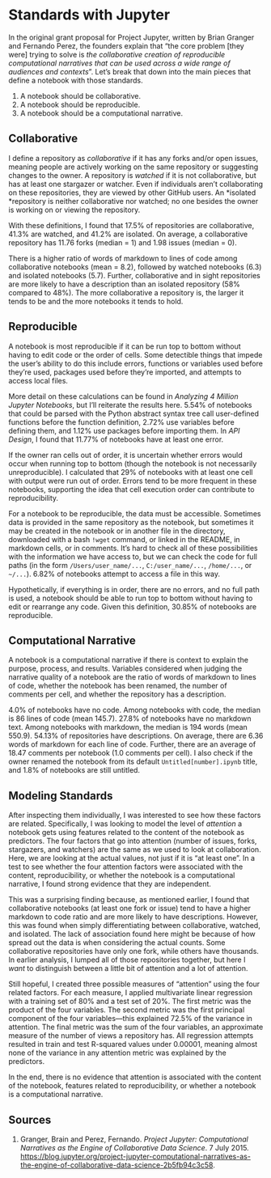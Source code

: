 # Standards with Jupyter

In the original grant proposal for Project Jupyter, written by Brian Granger and Fernando Perez, the founders explain that “the core problem [they were] trying to solve is *the collaborative creation of reproducible computational narratives that can be used across a wide range of audiences and contexts*”. Let’s break that down into the main pieces that define a notebook with those standards.

1. A notebook should be collaborative. 
2. A notebook should be reproducible.
3. A notebook should be a computational narrative.

## Collaborative

I define a repository as *collaborative* if it has any forks and/or open issues, meaning people are actively working on the same repository or suggesting changes to the owner. A repository is *watched* if it is not collaborative, but has at least one stargazer or watcher. Even if individuals aren’t collaborating on these repositories, they are viewed by other GitHub users. An *isolated *repository is neither collaborative nor watched; no one besides the owner is working on or viewing the repository.

With these definitions, I found that 17.5% of repositories are collaborative, 41.3% are watched, and 41.2% are isolated. On average, a collaborative repository has 11.76 forks (median = 1) and 1.98 issues (median = 0). 

There is a higher ratio of words of markdown to lines of code among collaborative notebooks (mean = 8.2), followed by watched notebooks (6.3) and isolated notebooks (5.7). Further, collaborative and in sight repositories are more likely to have a description than an isolated repository (58% compared to 48%). The more collaborative a repository is, the larger it tends to be and the more notebooks it tends to hold.

## Reproducible

A notebook is most reproducible if it can be run top to bottom without having to edit code or the order of cells. Some detectible things that impede the user’s ability to do this include errors, functions or variables used before they’re used, packages used before they’re imported, and attempts to access local files.

More detail on these calculations can be found in *Analyzing 4 Million Jupyter Notebooks*, but I’ll reiterate the results here.  5.54% of notebooks that could be parsed with the Python abstract syntax tree call user-defined functions before the function definition, 2.72% use variables before defining them, and 1.12% use packages before importing them. In *API Design*, I found that 11.77% of notebooks have at least one error.

If the owner ran cells out of order, it is uncertain whether errors would occur when running top to bottom (though the notebook is not necessarily unreproducible). I calculated that  29% of notebooks with at least one cell with output were run out of order. Errors tend to be more frequent in these notebooks, supporting the idea that cell execution order can contribute to reproducibility.

 For a notebook to be reproducible, the data must be accessible. Sometimes data is provided in the same repository as the notebook, but sometimes it may be created in the notebook or in another file in the directory, downloaded with a bash `!wget` command, or linked in the README, in markdown cells, or in comments. It’s hard to check all of these possibilities with the information we have access to, but we can check the code for full paths (in the form `/Users/user_name/...`, `C:/user_name/...`, `/home/...`, or `~/...`). 6.82% of notebooks attempt to access a file in this way.

Hypothetically, if everything is in order, there are no errors, and no full path is used, a notebook should be able to run top to bottom without having to edit or rearrange any code. Given this definition, 30.85% of notebooks are reproducible.

## Computational Narrative

A notebook is a computational narrative if there is context to explain the purpose, process, and results. Variables considered when judging the narrative quality of a notebook are the ratio of words of markdown to lines of code, whether the notebook has been renamed, the number of comments per cell, and whether the repository has a description. 

4.0% of notebooks have no code. Among notebooks with code, the median is 86 lines of code (mean 145.7). 27.8% of notebooks have no markdown text. Among notebooks with markdown, the median is 194 words (mean 550.9). 54.13% of repositories have descriptions. On average, there are 6.36 words of markdown for each line of code. Further, there are an average of 18.47 comments per notebook (1.0 comments per cell). I also check if the owner renamed the notebook from its default `Untitled[number].ipynb` title, and 1.8% of notebooks are still untitled.

## Modeling Standards

After inspecting them individually, I was interested to see how these factors are related. Specifically, I was looking to model the level of *attention* a notebook gets using features related to the content of the notebook as predictors. The four factors that go into attention (number of issues, forks, stargazers, and watchers) are the same as we used to look at collaboration. Here, we are looking at the actual values, not just if it is “at least one”. In a test to see whether the four attention factors were associated with the content, reproducibility, or whether the notebook is a computational narrative, I found strong evidence that they are independent. 

This was a surprising finding because, as mentioned earlier, I found that collaborative notebooks (at least one fork or issue) tend to have a higher markdown to code ratio and are more likely to have descriptions. However, this was found when simply differentiating between collaborative, watched, and isolated. The lack of association found here might be because of how spread out the data is when considering the actual counts. Some collaborative repositories have only one fork, while others have thousands. In earlier analysis, I lumped all of those repositories together, but here I *want* to distinguish between a little bit of attention and a lot of attention.

Still hopeful, I created three possible measures of “attention” using the four related factors. For each measure, I applied multivariate linear regression with a training set of 80% and a test set of 20%. The first metric was the product of the four variables. The second metric was the first principal component of the four variables—this explained 72.5% of the variance in attention. The final metric was the sum of the four variables, an approximate measure of the number of views a repository has. All regression attempts resulted in train and test R-squared values under 0.00001, meaning almost none of the variance in any attention metric was explained by the predictors. 

In the end, there is no evidence that attention is associated with the content of the notebook, features related to reproducibility, or whether a notebook is a computational narrative.

## Sources

1. Granger, Brain and Perez, Fernando. *Project Jupyter: Computational Narratives as the Engine of Collaborative Data Science*. 7 July 2015. https://blog.jupyter.org/project-jupyter-computational-narratives-as-the-engine-of-collaborative-data-science-2b5fb94c3c58.

